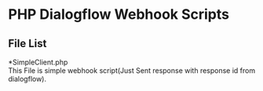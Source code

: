 # PHP Dialogflow Webhook Scripts
## File List
*SimpleClient.php<br/>
  This File is simple webhook script(Just Sent response with response id from dialogflow).
